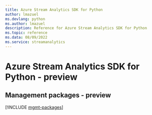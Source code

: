 ```yaml
---
title: Azure Stream Analytics SDK for Python
author: lmazuel
ms.devlang: python
ms.author: lmazuel
description: Reference for Azure Stream Analytics SDK for Python
ms.topic: reference
ms.data: 08/09/2022
ms.service: streamanalytics
---
```

# Azure Stream Analytics SDK for Python - preview

## Management packages - preview
[!INCLUDE [mgmt-packages](stream-analytics-mgmt-index.md)]